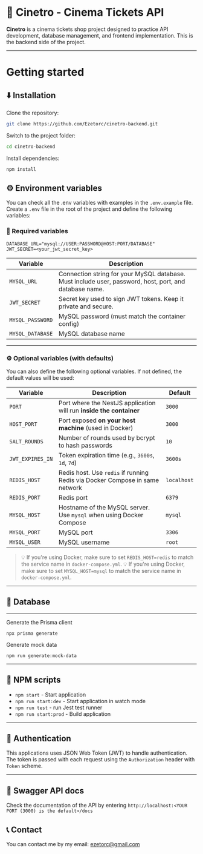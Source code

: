 # 🍿 Cinetro - Cinema Tickets API

**Cinetro** is a cinema tickets shop project designed to practice API development, database management, and frontend implementation. This is the backend side of the project.

---

# Getting started

## ⬇️ Installation

Clone the repository:

```bash
git clone https://github.com/Ezetorc/cinetro-backend.git
```

Switch to the project folder:

```bash
cd cinetro-backend
```

Install dependencies:

```bash
npm install
```

## ⚙️ Environment variables

You can check all the .env variables with examples in the `.env.example` file.
Create a `.env` file in the root of the project and define the following variables:

### 🔐 Required variables

```env
DATABASE_URL="mysql://USER:PASSWORD@HOST:PORT/DATABASE"
JWT_SECRET=<your_jwt_secret_key>
```

| Variable       | Description                                                                                            |
| -------------- | ------------------------------------------------------------------------------------------------------ |
| `MYSQL_URL` | Connection string for your MySQL database. Must include user, password, host, port, and database name. |
| `JWT_SECRET`   | Secret key used to sign JWT tokens. Keep it private and secure.                                        |
| `MYSQL_PASSWORD` | MySQL password (must match the container config)                                                     |
| `MYSQL_DATABASE` | MySQL database name                                                                                  |
---

### ⚙️ Optional variables (with defaults)

You can also define the following optional variables. If not defined, the default values will be used:

| Variable         | Description                                                                 | Default     |
| ---------------- | --------------------------------------------------------------------------- | ----------- |
| `PORT`           | Port where the NestJS application will run **inside the container**         | `3000`      |
| `HOST_PORT`      | Port exposed **on your host machine** (used in Docker)                      | `3000`      |
| `SALT_ROUNDS`    | Number of rounds used by bcrypt to hash passwords                           | `10`        |
| `JWT_EXPIRES_IN` | Token expiration time (e.g., `3600s`, `1d`, `7d`)                           | `3600s`     |
| `REDIS_HOST`     | Redis host. Use `redis` if running Redis via Docker Compose in same network | `localhost` |
| `REDIS_PORT`     | Redis port                                                                  | `6379`      |
| `MYSQL_HOST`     | Hostname of the MySQL server. Use `mysql` when using Docker Compose         | `mysql`     |
| `MYSQL_PORT`     | MySQL port                                                                  | `3306`      |
| `MYSQL_USER`     | MySQL username                                                              | `root`      |

> 💡 If you're using Docker, make sure to set `REDIS_HOST=redis` to match the service name in `docker-compose.yml`.
> 💡 If you're using Docker, make sure to set `MYSQL_HOST=mysql` to match the service name in `docker-compose.yml`.

---

## 💾 Database

---

Generate the Prisma client

    npx prisma generate

Generate mock data

    npm run generate:mock-data

---

## 📠 NPM scripts

- `npm start` - Start application
- `npm run start:dev` - Start application in watch mode
- `npm run test` - run Jest test runner
- `npm run start:prod` - Build application

---

## 👮 Authentication

This applications uses JSON Web Token (JWT) to handle authentication. The token is passed with each request using the `Authorization` header with `Token` scheme.

---

## 📕 Swagger API docs

Check the documentation of the API by entering `http://localhost:<YOUR PORT (3000) is the default>/docs`

## 📞 Contact

You can contact me by my email: ezetorc@gmail.com
